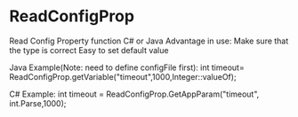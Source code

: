 # ReadConfigProp
Read Config Property function C# or Java
Advantage in use:
Make sure that the type is correct
Easy to set default value

Java Example(Note: need to define configFile first):
int timeout= ReadConfigProp.getVariable("timeout",1000,Integer::valueOf);

C# Example:
int timeout = ReadConfigProp.GetAppParam<int>("timeout", int.Parse,1000);

